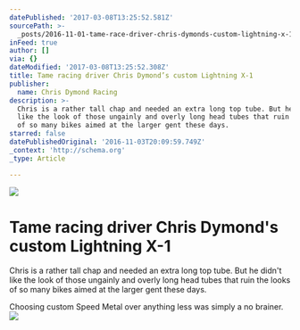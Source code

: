 ```yaml
---
datePublished: '2017-03-08T13:25:52.581Z'
sourcePath: >-
  _posts/2016-11-01-tame-race-driver-chris-dymonds-custom-lightning-x-1-in-the.md
inFeed: true
author: []
via: {}
dateModified: '2017-03-08T13:25:52.308Z'
title: Tame racing driver Chris Dymond’s custom Lightning X-1
publisher:
  name: Chris Dymond Racing
description: >-
  Chris is a rather tall chap and needed an extra long top tube. But he didn’t
  like the look of those ungainly and overly long head tubes that ruin the looks
  of so many bikes aimed at the larger gent these days.
starred: false
datePublishedOriginal: '2016-11-03T20:09:59.749Z'
_context: 'http://schema.org'
_type: Article

---
```

![](https://the-grid-user-content.s3-us-west-2.amazonaws.com/fe1e3320-831d-4bc0-8713-c0dbe0e5a823.jpg)

# Tame racing driver Chris Dymond's custom Lightning X-1

Chris is a rather tall chap and needed an extra long top tube. But he didn't like the look of those ungainly and overly long head tubes that ruin the looks of so many bikes aimed at the larger gent these days.

Choosing custom Speed Metal over anything less was simply a no brainer.
![](https://the-grid-user-content.s3-us-west-2.amazonaws.com/a6d94cc0-fdd8-4d36-abb2-ab7f79193aee.jpg)